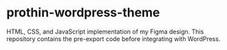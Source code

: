 # prothin-wordpress-theme
HTML, CSS, and JavaScript implementation of my Figma design. This repository contains the pre-export code before integrating with WordPress.
